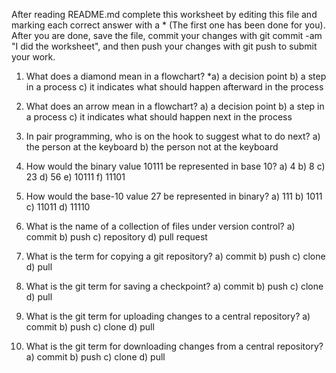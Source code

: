 After reading README.md complete this worksheet by editing this file and marking each correct answer with a * (The first one has been done for you). After you are done, save the file, commit your changes with git commit -am "I did the worksheet", and then push your changes with git push to submit your work.

1. What does a diamond mean in a flowchart?
   *a) a decision point
   b) a step in a process
   c) it indicates what should happen afterward in the process

2. What does an arrow mean in a flowchart?
   a) a decision point
   b) a step in a process
   c) it indicates what should happen next in the process

3. In pair programming, who is on the hook to suggest what to do next?
   a) the person at the keyboard
   b) the person not at the keyboard

4. How would the binary value 10111 be represented in base 10?
   a) 4
   b) 8
   c) 23
   d) 56
   e) 10111
   f) 11101

5. How would the base-10 value 27 be represented in binary?
   a) 111
   b) 1011
   c) 11011
   d) 11110

6. What is the name of a collection of files under version control?
   a) commit
   b) push
   c) repository
   d) pull request

7. What is the term for copying a git repository?
   a) commit
   b) push
   c) clone
   d) pull

8. What is the git term for saving a checkpoint?
   a) commit
   b) push
   c) clone
   d) pull

9. What is the git term for uploading changes to a central repository?
   a) commit
   b) push
   c) clone
   d) pull

10. What is the git term for downloading changes from a central repository?
   a) commit
   b) push
   c) clone
   d) pull

